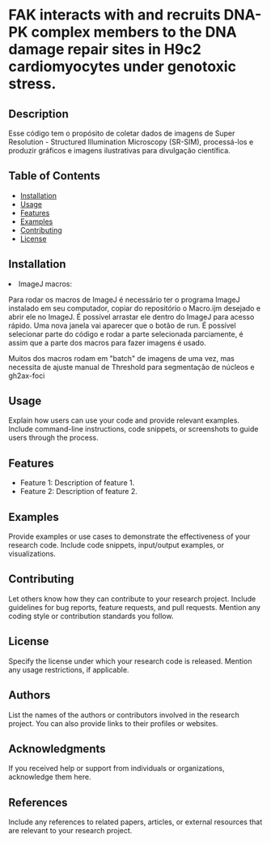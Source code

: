 <!DOCTYPE html>
<html lang="en">
<head>
  <meta charset="UTF-8">
  <meta name="viewport" content="width=device-width, initial-scale=1.0">
<!--   <style>
    /* Add your custom CSS styles here */
  </style> -->
</head>
<body>
  <h1>FAK interacts with and recruits DNA-PK complex members to the DNA damage repair sites in H9c2 cardiomyocytes under genotoxic stress.</h1>

  <h2>Description</h2>
  <p>
    Esse código tem o propósito de coletar dados de imagens de Super Resolution - Structured Illumination Microscopy (SR-SIM), processá-los e produzir gráficos e imagens ilustrativas para divulgação científica.
  </p>

  <h2>Table of Contents</h2>
  <ul>
    <li><a href="#installation">Installation</a></li>
    <li><a href="#usage">Usage</a></li>
    <li><a href="#features">Features</a></li>
    <li><a href="#examples">Examples</a></li>
    <li><a href="#contributing">Contributing</a></li>
    <li><a href="#license">License</a></li>
  </ul>

  <h2 id="installation">Installation</h2>
  </p>
    <li>ImageJ macros: </li>
    </p>
    <p>
    Para rodar os macros de ImageJ é necessário ter o programa ImageJ instalado em seu computador, copiar do repositório o Macro.ijm desejado e abrir ele no ImageJ. É possível arrastar ele dentro do ImageJ para acesso rápido. Uma nova janela vai aparecer que o botão de run. É possível selecionar parte do código e rodar a parte selecionada parciamente, é assim que a parte dos macros para fazer imagens é usado.
</p>    
<p>
    Muitos dos macros rodam em "batch" de imagens de uma vez, mas necessita de ajuste manual de Threshold para segmentação de núcleos e gh2ax-foci
  </p>

  <h2 id="usage">Usage</h2>
  <p>
    Explain how users can use your code and provide relevant examples. Include command-line instructions, code snippets, or screenshots to guide users through the process.
  </p>

  <h2 id="features">Features</h2>
  <ul>
    <li>Feature 1: Description of feature 1.</li>
    <li>Feature 2: Description of feature 2.</li>
    <!-- Add more features here -->
  </ul>

  <h2 id="examples">Examples</h2>
  <p>
    Provide examples or use cases to demonstrate the effectiveness of your research code. Include code snippets, input/output examples, or visualizations.
  </p>

  <h2 id="contributing">Contributing</h2>
  <p>
    Let others know how they can contribute to your research project. Include guidelines for bug reports, feature requests, and pull requests. Mention any coding style or contribution standards you follow.
  </p>

  <h2 id="license">License</h2>
  <p>
    Specify the license under which your research code is released. Mention any usage restrictions, if applicable.
  </p>

  <h2>Authors</h2>
  <p>
    List the names of the authors or contributors involved in the research project. You can also provide links to their profiles or websites.
  </p>

  <h2>Acknowledgments</h2>
  <p>
    If you received help or support from individuals or organizations, acknowledge them here.
  </p>

  <h2>References</h2>
  <p>
    Include any references to related papers, articles, or external resources that are relevant to your research project.
  </p>
</body>
</html>
